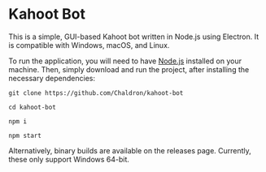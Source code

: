 # Kahoot Bot

This is a simple, GUI-based Kahoot bot written in Node.js using Electron. It is compatible with Windows, macOS, and Linux.

To run the application, you will need to have [Node.js](https://nodejs.org/en/) installed on your machine. Then, simply download and run the project, after installing the necessary dependencies: 

`git clone https://github.com/Chaldron/kahoot-bot`

`cd kahoot-bot`

`npm i`

`npm start`

Alternatively, binary builds are available on the releases page. Currently, these only support Windows 64-bit.